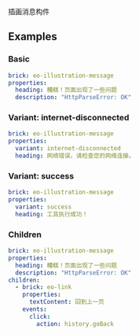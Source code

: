 插画消息构件

## Examples

### Basic

```yaml preview
brick: eo-illustration-message
properties:
  heading: 糟糕！页面出现了一些问题
  description: "HttpParseError: OK"
```

### Variant: internet-disconnected

```yaml preview
brick: eo-illustration-message
properties:
  variant: internet-disconnected
  heading: 网络错误，请检查您的网络连接。
```

### Variant: success

```yaml preview
brick: eo-illustration-message
properties:
  variant: success
  heading: 工具执行成功！
```

### Children

```yaml preview
brick: eo-illustration-message
properties:
  heading: 糟糕！页面出现了一些问题
  description: "HttpParseError: OK"
children:
  - brick: eo-link
    properties:
      textContent: 回到上一页
    events:
      click:
        action: history.goBack
```
